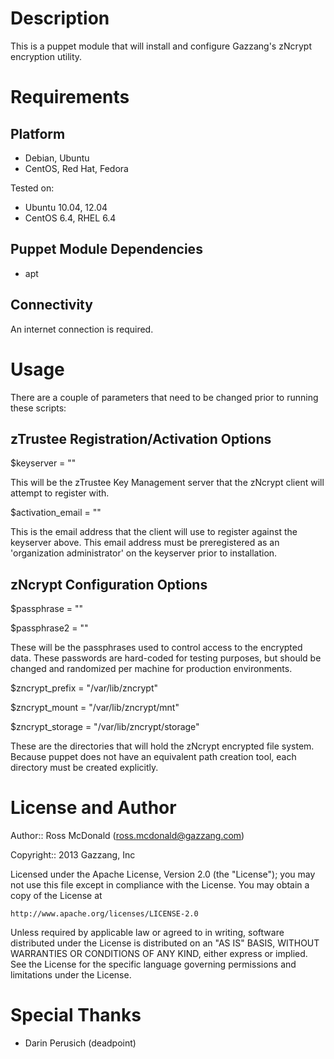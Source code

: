 Description
===========

This is a puppet module that will install and configure Gazzang's zNcrypt encryption utility.

Requirements
============

Platform
--------

* Debian, Ubuntu
* CentOS, Red Hat, Fedora

Tested on:

* Ubuntu 10.04, 12.04
* CentOS 6.4, RHEL 6.4

Puppet Module Dependencies
--------------------------

* apt

Connectivity
------------

An internet connection is required.

Usage
=====

There are a couple of parameters that need to be changed prior to running these scripts:

zTrustee Registration/Activation Options
----------------------------------------

$keyserver = ""

This will be the zTrustee Key Management server that the zNcrypt client will attempt to register with.

$activation_email = ""

This is the email address that the client will use to register against the keyserver above. This email address must be preregistered as an 'organization administrator' on the keyserver prior to installation. 

zNcrypt Configuration Options
-----------------------------

$passphrase = ""

$passphrase2 = ""

These will be the passphrases used to control access to the encrypted data. These passwords are hard-coded for testing purposes, but should be changed and randomized per machine for production environments.

$zncrypt_prefix = "/var/lib/zncrypt"

$zncrypt_mount = "/var/lib/zncrypt/mnt"

$zncrypt_storage = "/var/lib/zncrypt/storage"

These are the directories that will hold the zNcrypt encrypted file system. Because puppet does not have an equivalent path creation tool, each directory must be created explicitly.

License and Author
==================

Author:: Ross McDonald (<ross.mcdonald@gazzang.com>)

Copyright:: 2013 Gazzang, Inc

Licensed under the Apache License, Version 2.0 (the "License");
you may not use this file except in compliance with the License.
You may obtain a copy of the License at

    http://www.apache.org/licenses/LICENSE-2.0

Unless required by applicable law or agreed to in writing, software
distributed under the License is distributed on an "AS IS" BASIS,
WITHOUT WARRANTIES OR CONDITIONS OF ANY KIND, either express or implied.
See the License for the specific language governing permissions and
limitations under the License.

Special Thanks
==============

- Darin Perusich (deadpoint)

